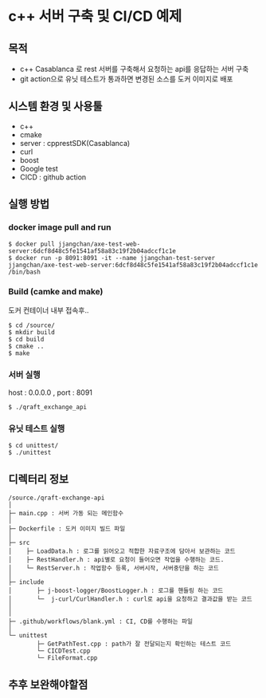 # c++ 서버 구축 및 CI/CD 예제

## 목적

- c++ Casablanca 로 rest 서버를 구축해서 요청하는 api를 응답하는 서버 구축
- git action으로 유닛 테스트가 통과하면 변경된 소스를 도커 이미지로 배포



## 시스템 환경 및 사용툴

- c++
- cmake
- server : cpprestSDK(Casablanca) 
- curl
- boost
- Google test
- CICD : github action 



## 실행 방법

### docker image pull and run

```shell
$ docker pull jjangchan/axe-test-web-server:6dcf8d48c5fe1541af58a83c19f2b04adccf1c1e
$ docker run -p 8091:8091 -it --name jjangchan-test-server jjangchan/axe-test-web-server:6dcf8d48c5fe1541af58a83c19f2b04adccf1c1e /bin/bash
```

### Build (camke and make)

도커 컨테이너 내부 접속후..

```shell
$ cd /source/
$ mkdir build
$ cd build
$ cmake ..
$ make
```

### 서버 실행

host : 0.0.0.0 , port : 8091

```shell
$ ./qraft_exchange_api
```



### 유닛 테스트 실행

```shell
$ cd unittest/
$ ./unittest
```



## 디렉터리 정보

```shell
/source./qraft-exchange-api
│ 
├─ main.cpp : 서버 가동 되는 메인함수
│
├─ Dockerfile : 도커 이미지 빌드 파일
│
├─ src
│    ├─ LoadData.h : 로그를 읽어오고 적합한 자료구조에 담아서 보관하는 코드
│    ├─ RestHandler.h : api별로 요청이 들어오면 작업을 수행하는 코드.     
│    └─ RestServer.h : 작업함수 등록, 서버시작, 서버중단을 하는 코드
│     
├─ include
│       ├─ j-boost-logger/BoostLogger.h : 로그를 핸들링 하는 코드
│       └─  j-curl/CurlHandler.h : curl로 api을 요청하고 결과값을 받는 코드
│   
│
├─ .github/workflows/blank.yml : CI, CD를 수행하는 파일
│
└─ unittest
        ├─ GetPathTest.cpp : path가 잘 전달되는지 확인하는 테스트 코드
        └─ CICDTest.cpp
        └─ FileFormat.cpp
```



## 추후 보완해야할점
